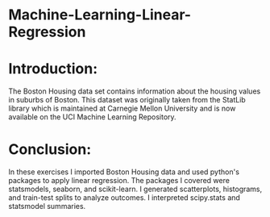 # Machine-Learning-Linear-Regression

# Introduction:

The Boston Housing data set contains information about the housing values in suburbs of Boston. This dataset was originally taken from the StatLib library which is maintained at Carnegie Mellon University and is now available on the UCI Machine Learning Repository.

# Conclusion:

In these exercises I imported Boston Housing data and used python's packages to apply linear regression. The packages I covered were statsmodels, seaborn, and scikit-learn. I generated scatterplots, histograms, and train-test splits to analyze outcomes. I interpreted scipy.stats and statsmodel summaries.

